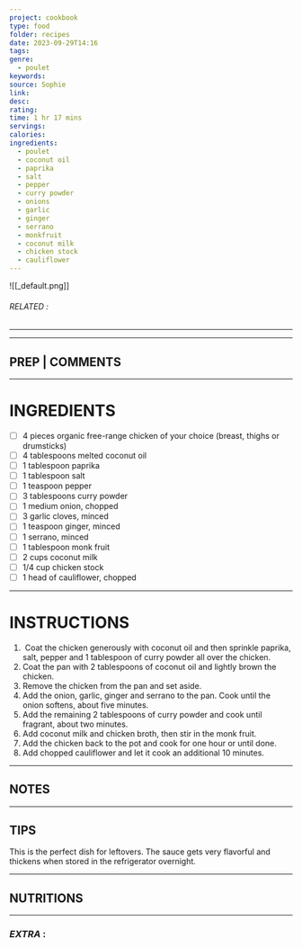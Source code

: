 ```yaml
---
project: cookbook
type: food
folder: recipes
date: 2023-09-29T14:16
tags: 
genre:
  - poulet
keywords: 
source: Sophie
link: 
desc: 
rating: 
time: 1 hr 17 mins
servings: 
calories: 
ingredients:
  - poulet
  - coconut oil
  - paprika
  - salt
  - pepper
  - curry powder
  - onions
  - garlic
  - ginger
  - serrano
  - monkfruit
  - coconut milk
  - chicken stock
  - cauliflower
---
```


![[_default.png]]
###### *RELATED* : 
---


---
## PREP | COMMENTS



---
# INGREDIENTS

- [ ] 4 pieces organic free-range chicken of your choice (breast, thighs or drumsticks)
- [ ] 4 tablespoons melted coconut oil
- [ ] 1 tablespoon paprika
- [ ] 1 tablespoon salt
- [ ] 1 teaspoon pepper
- [ ] 3 tablespoons curry powder
- [ ] 1 medium onion, chopped
- [ ] 3 garlic cloves, minced
- [ ] 1 teaspoon ginger, minced
- [ ] 1 serrano, minced
- [ ] 1 tablespoon monk fruit
- [ ] 2 cups coconut milk
- [ ] 1/4 cup chicken stock
- [ ] 1 head of cauliflower, chopped

---
# INSTRUCTIONS

1.  Coat the chicken generously with coconut oil and then sprinkle paprika, salt, pepper and 1 tablespoon of curry powder all over the chicken.
2. Coat the pan with 2 tablespoons of coconut oil and lightly brown the chicken.
3. Remove the chicken from the pan and set aside.
4. Add the onion, garlic, ginger and serrano to the pan. Cook until the onion softens, about five minutes.
5. Add the remaining 2 tablespoons of curry powder and cook until fragrant, about two minutes.
6. Add coconut milk and chicken broth, then stir in the monk fruit.
7. Add the chicken back to the pot and cook for one hour or until done.
8. Add chopped cauliflower and let it cook an additional 10 minutes.

---
## NOTES



---
## TIPS
 
This is the perfect dish for leftovers. The sauce gets very flavorful and thickens when stored in the refrigerator overnight.

---
## NUTRITIONS



---
### *EXTRA* :



